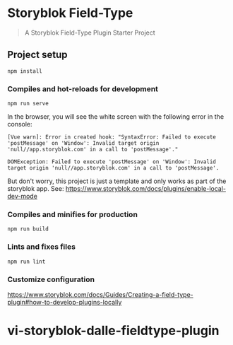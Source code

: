 # Storyblok Field-Type

> A Storyblok Field-Type Plugin Starter Project

## Project setup
```
npm install
```

### Compiles and hot-reloads for development
```
npm run serve
```

In the browser, you will see the white screen with the following error in the console:
```
[Vue warn]: Error in created hook: "SyntaxError: Failed to execute 'postMessage' on 'Window': Invalid target origin 'null//app.storyblok.com' in a call to 'postMessage'."

DOMException: Failed to execute 'postMessage' on 'Window': Invalid target origin 'null//app.storyblok.com' in a call to 'postMessage'.
```
But don't worry, this project is just a template and only works as part of the storyblok app. See: 
https://www.storyblok.com/docs/plugins/enable-local-dev-mode

### Compiles and minifies for production
```
npm run build
```

### Lints and fixes files
```
npm run lint
```

### Customize configuration
https://www.storyblok.com/docs/Guides/Creating-a-field-type-plugin#how-to-develop-plugins-locally
# vi-storyblok-dalle-fieldtype-plugin
